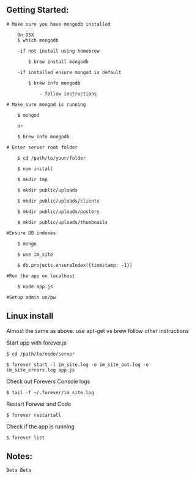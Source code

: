 Getting Started:
---------------
	
	# Make sure you have mongodb installed 
		
		On OSX	
		$ which mongodb
		
		-if not install using homebrew
		
			$ brew install mongodb

		-if installed ensure mongod is default
		
			$ brew info mongodb

				- follow instructions
	
	# Make sure mongod is running

		$ mongod 
		
		or 

		$ brew info mongodb	
	
	# Enter server root folder

		$ cd /path/to/your/folder

		$ npm install
	
		$ mkdir tmp
	
		$ mkdir public/uploads	

		$ mkdir public/uploads/clients	
	
		$ mkdir public/uploads/posters	
	
		$ mkdir public/uploads/thumbnails	

	#Ensure DB indexes
	
		$ mongo
	
		$ use im_site	
	
		$ db.projects.ensureIndex({timestamp: -1})	

	#Run the app on localhost	

		$ node app.js
	
	#Setup admin un/pw
	
	
	
Linux install
---------------

Almost the same as above. use apt-get vs brew follow other instructions

Start app with forever.js

	$ cd /path/to/node/server
	
	$ forever start -l im_site.log -o im_site_out.log -e im_site_errors.log app.js 

Check out Forevers Console logs

	$ tail -f ~/.forever/im_site.log

Restart Forever and Code

	$ forever restartall

Check if the app is running

	$ forever list







Notes:
---------------

	Beta Beta


